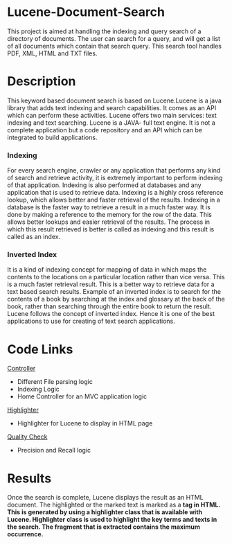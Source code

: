 # Lucene-Document-Search
This project is aimed at handling the indexing and query search of a directory of documents. The user can search for a query, and will get a list of all documents which contain that search query. This search tool handles PDF, XML, HTML and TXT files.

# Description
This keyword based document search is based on Lucene.Lucene is a java library that adds text indexing and search capabilities. It comes as an API which can perform these activities. Lucene offers two main services: text indexing and text searching. Lucene is a JAVA- full text engine. It is not a complete application but a code repository and an API which can be integrated to build applications.

### Indexing
For every search engine, crawler or any application that performs any kind of search and retrieve activity, it is extremely important to perform indexing of that application. Indexing is also performed at databases and any application that is used to retrieve data. Indexing is a highly cross reference lookup, which allows better and faster retrieval of the results.
Indexing in a database is the faster way to retrieve a result in a much faster way. It is done by making a reference to the memory for the row of the data. This allows better lookups and easier retrieval of the results. The process in which this result retrieved is better is called as indexing and this result is called as an index.

### Inverted Index
It is a kind of indexing concept for mapping of data in which maps the contents to the locations on a particular location rather than vice versa. This is a much faster retrieval result. This is a better way to retrieve data for a text based search results.
Example of an inverted index is to search for the contents of a book by searching at the index and glossary at the back of the book, rather than searching through the entire book to return the result.
Lucene follows the concept of inverted index. Hence it is one of the best applications to use for creating of text search applications.

# Code Links
[Controller](https://github.com/arvindv17/Lucene-Document-Search/tree/master/src/main/java/com/neu/edu/document/search/controller)
* Different File parsing logic
* Indexing Logic
* Home Controller for an MVC application logic

[Highlighter](https://github.com/arvindv17/Lucene-Document-Search/tree/master/src/main/java/com/neu/edu/document/search/highlight)
* Highlighter for Lucene to display in HTML page

[Quality Check](https://github.com/arvindv17/Lucene-Document-Search/tree/master/src/main/java/com/neu/edu/document/search/qualitycheck)
* Precision and Recall logic

# Results
Once the search is complete, Lucene displays the result as an HTML document. The highlighted or the marked text is marked as a <B> tag in HTML. This is generated by using a highlighter class that is available with Lucene.
Highlighter class is used to highlight the key terms and texts in the search. The fragment that is extracted contains the maximum occurrence. 

